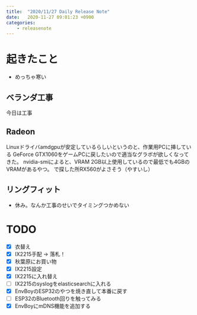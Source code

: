 ```yaml
---
title:  "2020/11/27 Daily Release Note"
date:   2020-11-27 09:01:23 +0900
categories:
	- releasenote
---
```

# 起きたこと

* めっちゃ寒い

## ベランダ工事

今日は工事

## Radeon

Linuxドライバamdgpuが安定しているらしいというのと、作業用PCに挿している
GeForce GTX1060をゲームPCに戻したいので適当なグラボが欲しくなってきた。
nvidia-smiによると、VRAM 2GB以上使用しているので最低でも4GBのVRAMがあるやつ。
で探した所RX560がよさそう（やすいし）

## リングフィット

* 休み。なんか工事のせいでタイミングつかめない

# TODO 

- [x] 衣替え
- [X] IX2215手配 -> 落札！
- [x] 秋葉原にお買い物
- [x] IX2215設定
- [x] IX2215に入れ替え
- [ ] IX2215のsyslogをelasticsearchに入れる
- [x] EnvBoyのESP32のやつを焼き直して本番に戻す
- [ ] ESP32のBluetooth回りを触ってみる
- [x] EnvBoyにmDNS機能を追加する
